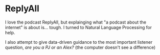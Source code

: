 # ReplyAll

I love the podcast ReplyAll, but explainging what "a podcast about the internet" is about is... tough. I turned to Natural Language Processing for help.

I also attempt to give data-driven guidance to the most important listener question, *are you a PJ or an Alex?* (the computer doesn't see a difference)
